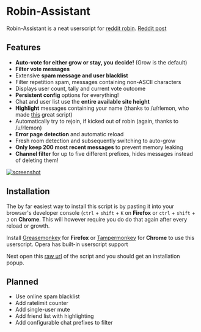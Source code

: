 # Robin-Assistant
Robin-Assistant is a neat userscript for [reddit robin](https://www.reddit.com/robin/). [Reddit post](https://www.reddit.com/r/sglafo/comments/4d1j68/robin_assistant_lightweight_and_featurerich/)

## Features

* **Auto-vote for either grow or stay, you decide!** (Grow is the default)
* **Filter vote messages**
* Extensive **spam message and user blacklist**
* Filter repetition spam, messages containing non-ASCII characters
* Displays user count, tally and current vote outcome
* **Persistent config** options for everything!
* Chat and user list use the **entire available site height**
* **Highlight** messages containing your name (thanks to /u/rlemon, who made [this](https://gist.github.com/rlemon/cc13cb4c31861e5d5ba2a92bfc920aeb) great script)
* Automatically try to rejoin, if kicked out of robin (again, thanks to /u/rlemon)
* **Error page detection** and automatic reload
* Fresh room detection and subsequently switching to auto-grow
* **Only keep 200 most recent messages** to prevent memory leaking
* **Channel filter** for up to five different prefixes, hides messages instead of deleting them!

[![screenshot](https://raw.githubusercontent.com/LeoVerto/Robin-Assistant/dev/screenshot.png)](#screenshot)

## Installation

The by far easiest way to install this script is by pasting it into your browser's developer console (`ctrl` + `shift` + `K` on **Firefox** or `ctrl` + `shift` + `J` on **Chrome**. This will however require you do do that again after every reload or growth.

Install [Greasemonkey](https://addons.mozilla.org/en-US/firefox/addon/greasemonkey/) for **Firefox** or [Tampermonkey](https://chrome.google.com/webstore/detail/tampermonkey/dhdgffkkebhmkfjojejmpbldmpobfkfo) for **Chrome** to use this userscript.
Opera has built-in userscript support

Next open this [raw url](https://github.com/LeoVerto/Robin-Assistant/raw/master/robin-assistant.user.js) of the script and you should get an installation popup.

## Planned

* Use online spam blacklist
* Add ratelimit counter
* Add single-user mute
* Add friend list with highlighting
* Add configurable chat prefixes to filter
